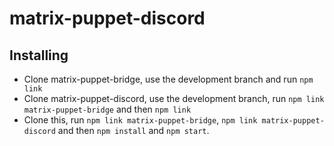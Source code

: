 # matrix-puppet-discord

## Installing

 * Clone matrix-puppet-bridge, use the development branch and run `npm link`
* Clone matrix-puppet-discord, use the development branch, run `npm link matrix-puppet-bridge` and then `npm link`
* Clone this, run `npm link matrix-puppet-bridge`, `npm link matrix-puppet-discord` and then `npm install` and `npm start`.
